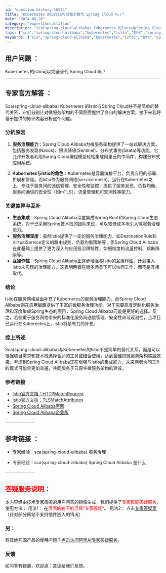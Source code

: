 ```yaml
---
id: "question-history-16811"
title: "Kubernetes 的istio可以完全替代 Spring Cloud 吗？"
date: "2024-09-26"
category: "expertConsultation"
description: "Sca(spring-cloud-alibaba) Kubernetes 的Istio与Spring Cloud并不是简单的替代关系，它们分别针对微服务架构的不同层面提供了各自的解决方案。接下来我将基于提供的知识内容分析这个问题。### 分析原因1. **服务治理能力**：Spring Cloud "
tags: ["sca","spring-cloud-alibaba","kubernetes","istio","替代","spring-cloud","兼容性"]
keywords: ["sca","spring-cloud-alibaba","kubernetes","istio","替代","spring-cloud","兼容性"]
---
```


## 用户问题 ： 
 Kubernetes 的istio可以完全替代 Spring Cloud 吗？  

---------------
## 专家官方解答 ：

Sca(spring-cloud-alibaba) Kubernetes 的Istio与Spring Cloud并不是简单的替代关系，它们分别针对微服务架构的不同层面提供了各自的解决方案。接下来我将基于提供的知识内容分析这个问题。

### 分析原因

1. **服务治理能力**：Spring Cloud Alibaba为微服务架构提供了一站式解决方案，包括服务发现(Nacos)、限流降级(Sentinel)、分布式事务(Seata)等功能。它允许开发者利用Spring Cloud编程模型轻松集成阿里云的中间件，构建分布式应用系统。

2. **Kubernetes与Istio的角色**：Kubernetes是容器编排平台，负责应用的部署、扩展和管理。而Istio作为服务网格(service mesh)，运行在Kubernetes之上，专注于服务间的通信管理、安全性和监控，提供了服务发现、负载均衡、服务间通信的安全性（如mTLS）、流量管理和可观测性等能力。

### 关键差异与互补

- **生态集成**：Spring Cloud Alibaba深度集成Spring Boot和Spring Cloud生态系统，对于已采用Spring技术栈的团队来说，可以较低成本地引入微服务治理能力。
- **服务治理深度**：虽然Istio提供了一定的服务治理能力，如DestinationRule和VirtualService定义的路由规则、负载均衡策略等，但Spring Cloud Alibaba在此基础上提供了更为深入的应用级治理特性，如细粒度的流量控制、熔断降级等。
- **互操作性**：Spring Cloud Alibaba正逐步增强与Istio的互操作性，计划接入Istio未实现的治理能力，这表明两者在很多场景下可以协同工作，而不是互相取代。

### 结论

Istio在服务网格层面补充了Kubernetes的服务治理能力，而Spring Cloud Alibaba则在应用层面提供了丰富的微服务治理功能。对于需要高度定制化服务治理和深度集成Spring生态的项目，Spring Cloud Alibaba可能是更好的选择。反之，若侧重于服务网格带来的标准化服务间通信管理、安全性和可观测性，且项目已运行在Kubernetes上，Istio将是有力的补充。

### 综上所述

Sca(spring-cloud-alibaba)与Kubernetes的Istio不是简单的替代关系，而是可以根据项目需求和技术栈选择合适的工具或结合使用，达到最佳的微服务架构实践效果。考虑到Spring Cloud Alibaba正在增强与Istio的集成能力，未来两者协同工作的模式可能会更加普遍，共同服务于云原生微服务架构的建设。

### 参考链接

- [Istio官方文档：HTTPMatchRequest](https://istio.io/latest/zh/docs/reference/config/networking/virtual-service/#HTTPMatchRequest)
- [Istio官方文档：TLSMatchAttributes](https://istio.io/latest/zh/docs/reference/config/networking/virtual-service/#TLSMatchAttributes)
- [Spring Cloud Alibaba官网](https://www.springcloud-alibaba.com/)
- [Spring Cloud Alibaba企业版](https://www.aliyun.com/product/aliware/mse?spm=sca-website.topbar.0.0.0)


<font color="#949494">---------------</font> 


## 参考链接 ：

* 专家经验：sca(spring-cloud-alibaba) 服务治理 
 
 * 专家经验：sca(spring-cloud-alibaba) Spring Cloud Alibaba 是什么 


 <font color="#949494">---------------</font> 
 


## <font color="#FF0000">答疑服务说明：</font> 

本内容经由技术专家审阅的用户问答的镜像生成，我们提供了<font color="#FF0000">专家智能答疑服务</font>,使用方法：
用法1： 在<font color="#FF0000">页面的右下的浮窗”专家答疑“</font>。
用法2： 点击[专家答疑页](https://answer.opensource.alibaba.com/docs/intro)（针对部分网站不支持插件嵌入的情况）
### 另：


有其他开源产品的使用问题？[点击访问阿里AI专家答疑服务](https://answer.opensource.alibaba.com/docs/intro)。
### 反馈
如问答有错漏，欢迎点：[差评](https://ai.nacos.io/user/feedbackByEnhancerGradePOJOID?enhancerGradePOJOId=16831)给我们反馈。
